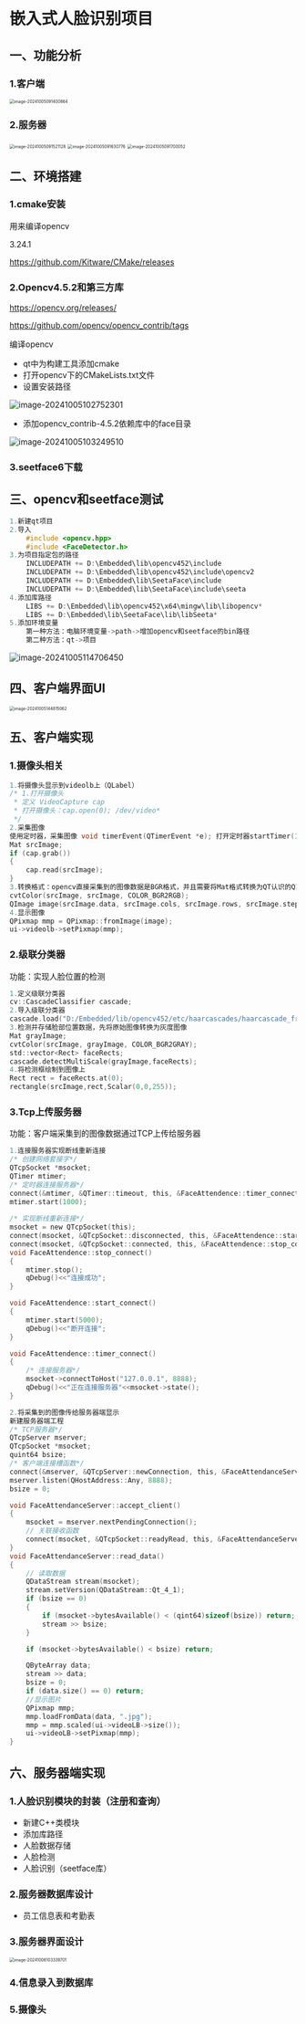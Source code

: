 # 嵌入式人脸识别项目

## 一、功能分析

### 1.客户端

<img src="./嵌入式人脸识别.assets/image-20241005091400864.png" alt="image-20241005091400864" style="zoom: 50%;" />

### 2.服务器

<img src="./嵌入式人脸识别.assets/image-20241005091521128.png" alt="image-20241005091521128" style="zoom:50%;" />

<img src="./嵌入式人脸识别.assets/image-20241005091630776.png" alt="image-20241005091630776" style="zoom:50%;" />

<img src="./嵌入式人脸识别.assets/image-20241005091700052.png" alt="image-20241005091700052" style="zoom:50%;" />

## 二、环境搭建

### 1.cmake安装

用来编译opencv

3.24.1

https://github.com/Kitware/CMake/releases

### 2.Opencv4.5.2和第三方库

https://opencv.org/releases/

https://github.com/opencv/opencv_contrib/tags

编译opencv

- qt中为构建工具添加cmake
- 打开opencv下的CMakeLists.txt文件
- 设置安装路径

![image-20241005102752301](./嵌入式人脸识别.assets/image-20241005102752301.png)

- 添加opencv_contrib-4.5.2依赖库中的face目录

![image-20241005103249510](./嵌入式人脸识别.assets/image-20241005103249510.png)

### 3.seetface6下载



## 三、opencv和seetface测试

```c
1.新建qt项目
2.导入
    #include <opencv.hpp>
    #include <FaceDetector.h>
3.为项目指定包的路径
    INCLUDEPATH += D:\Embedded\lib\opencv452\include
    INCLUDEPATH += D:\Embedded\lib\opencv452\include\opencv2
    INCLUDEPATH += D:\Embedded\lib\SeetaFace\include
    INCLUDEPATH += D:\Embedded\lib\SeetaFace\include\seeta
4.添加库路径
    LIBS += D:\Embedded\lib\opencv452\x64\mingw\lib\libopencv*
    LIBS += D:\Embedded\lib\SeetaFace\lib\libSeeta*
5.添加环境变量
    第一种方法：电脑环境变量->path->增加opencv和seetface的bin路径
    第二种方法：qt->项目
```

![image-20241005114706450](./嵌入式人脸识别.assets/image-20241005114706450.png)

## 四、客户端界面UI

<img src="./嵌入式人脸识别.assets/image-20241005144815062.png" alt="image-20241005144815062" style="zoom: 50%;" />

## 五、客户端实现

### 1.摄像头相关

```c
1.将摄像头显示到videolb上（QLabel）
/* 1.打开摄像头
 * 定义 VideoCapture cap
 * 打开摄像头：cap.open(0); /dev/video*
 */  
2.采集图像
使用定时器，采集图像 void timerEvent(QTimerEvent *e); 打开定时器startTimer(100);
Mat srcImage;
if (cap.grab())
{
	cap.read(srcImage);
}
3.转换格式：opencv直接采集到的图像数据是BGR格式，并且需要将Mat格式转换为QT认识的QImage格式
cvtColor(srcImage, srcImage, COLOR_BGR2RGB);
QImage image(srcImage.data, srcImage.cols, srcImage.rows, srcImage.step1(), QImage::Format_RGB888);
4.显示图像
QPixmap mmp = QPixmap::fromImage(image);
ui->videolb->setPixmap(mmp);
```

### 2.级联分类器

功能：实现人脸位置的检测

```c
1.定义级联分类器
cv::CascadeClassifier cascade;
2.导入级联分类器
cascade.load("D:/Embedded/lib/opencv452/etc/haarcascades/haarcascade_frontalface_alt2.xml");
3.检测并存储脸部位置数据，先将原始图像转换为灰度图像
Mat grayImage;
cvtColor(srcImage, grayImage, COLOR_BGR2GRAY);
std::vector<Rect> faceRects;
cascade.detectMultiScale(grayImage,faceRects);
4.将检测框绘制到图像上
Rect rect = faceRects.at(0);
rectangle(srcImage,rect,Scalar(0,0,255));

```

### 3.Tcp上传服务器

功能：客户端采集到的图像数据通过TCP上传给服务器

```c
1.连接服务器实现断线重新连接
/* 创建网络套接字*/          
QTcpSocket *msocket;  
QTimer mtimer;        
/* 定时器连接服务器*/                                                                     
connect(&mtimer, &QTimer::timeout, this, &FaceAttendence::timer_connect);         
mtimer.start(1000);                                                               
                                                                                  
/* 实现断线重新连接*/                                                                     
msocket = new QTcpSocket(this);                                                   
connect(msocket, &QTcpSocket::disconnected, this, &FaceAttendence::start_connect);
connect(msocket, &QTcpSocket::connected, this, &FaceAttendence::stop_connect);
void FaceAttendence::stop_connect()
{
    mtimer.stop();
    qDebug()<<"连接成功";
}

void FaceAttendence::start_connect()
{
    mtimer.start(5000);
    qDebug()<<"断开连接";
}

void FaceAttendence::timer_connect()
{
    /* 连接服务器*/
    msocket->connectToHost("127.0.0.1", 8888);
    qDebug()<<"正在连接服务器"<<msocket->state();
}
```

```c
2.将采集到的图像传给服务器端显示
新建服务器端工程
/* TCP服务器*/          
QTcpServer mserver;  
QTcpSocket *msocket; 
quint64 bsize;       
/* 客户端连接槽函数*/                                                                             
connect(&mserver, &QTcpServer::newConnection, this, &FaceAttendanceServer::accept_client);
mserver.listen(QHostAddress::Any, 8888);                                                  
bsize = 0;

void FaceAttendanceServer::accept_client()
{
    msocket = mserver.nextPendingConnection();
    // 关联接收函数
    connect(msocket, &QTcpSocket::readyRead, this, &FaceAttendanceServer::read_data);
}
void FaceAttendanceServer::read_data()
{
    // 读取数据
    QDataStream stream(msocket);
    stream.setVersion(QDataStream::Qt_4_1);
    if (bsize == 0)
    {
        if (msocket->bytesAvailable() < (qint64)sizeof(bsize)) return;
        stream >> bsize;
    }

    if (msocket->bytesAvailable() < bsize) return;

    QByteArray data;
    stream >> data;
    bsize = 0;
    if (data.size() == 0) return;
    //显示图片
    QPixmap mmp;
    mmp.loadFromData(data, ".jpg");
    mmp = mmp.scaled(ui->videoLB->size());
    ui->videoLB->setPixmap(mmp);
}
```



## 六、服务器端实现

### 1.人脸识别模块的封装（注册和查询）

- 新建C++类模块
- 添加库路径
- 人脸数据存储
- 人脸检测
- 人脸识别（seetface库）

### 2.服务器数据库设计

- 员工信息表和考勤表

### 3.服务器界面设计

<img src="./嵌入式人脸识别.assets/image-20241006103339701.png" alt="image-20241006103339701" style="zoom:50%;" />

### 4.信息录入到数据库

### 5.摄像头

